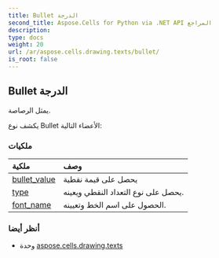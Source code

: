 ```yaml
---
title: Bullet الدرجة
second_title: Aspose.Cells for Python via .NET API المراجع
description:
type: docs
weight: 20
url: /ar/aspose.cells.drawing.texts/bullet/
is_root: false
---
```

##  Bullet الدرجة
يمثل الرصاصة.



يكشف نوع Bullet الأعضاء التالية:

###  ملكيات
| ملكية| وصف|
| :- | :- |
| [bullet_value](/cells/python-net/ar/aspose.cells.drawing.texts/bullet/bullet_value) | يحصل على قيمة نقطية|
| [type](/cells/python-net/ar/aspose.cells.drawing.texts/bullet/type) | يحصل على نوع التعداد النقطي ويعينه.|
| [font_name](/cells/python-net/ar/aspose.cells.drawing.texts/bullet/font_name) |الحصول على اسم الخط وتعيينه.|



###  أنظر أيضا
* وحدة [aspose.cells.drawing.texts](..)
